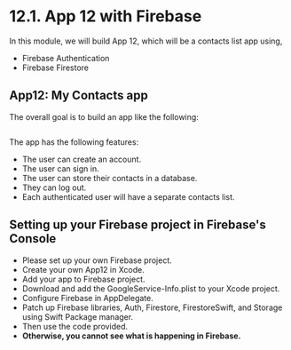 # 12.1. App 12 with Firebase

In this module, we will build App 12, which will be a contacts list app using,

* Firebase Authentication
* Firebase Firestore

## App12: My Contacts app

The overall goal is to build an app like the following:

<figure><img src="../.gitbook/assets/12.one (1).gif" alt=""><figcaption></figcaption></figure>

The app has the following features:

* The user can create an account.
* The user can sign in.
* The user can store their contacts in a database.
* They can log out.
* Each authenticated user will have a separate contacts list.

## Setting up your Firebase project in Firebase's Console

* Please set up your own Firebase project.
* Create your own App12 in Xcode.
* Add your app to Firebase project.
* Download and add the GoogleService-Info.plist to your Xcode project.
* Configure Firebase in AppDelegate.
* Patch up Firebase libraries, Auth, Firestore, FirestoreSwift, and Storage using Swift Package manager.
* Then use the code provided.
* **Otherwise, you cannot see what is happening in Firebase.**

